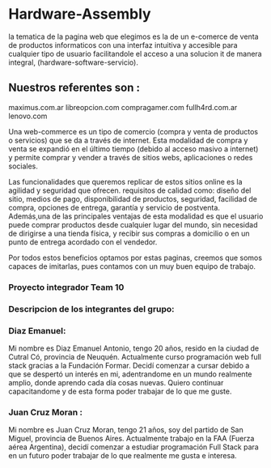 # Hardware-Assembly 

la tematica de la pagina web que elegimos es la de un  e-comerce 
de venta de productos informaticos con  una interfaz intuitiva y accesible
para cualquier tipo de usuario facilitandole el acceso  a una solucion  it de manera integral, 
(hardware-software-servicio).

## Nuestros referentes son :

maximus.com.ar
libreopcion.com
compragamer.com
fullh4rd.com.ar
lenovo.com

Una web-commerce es un tipo de comercio (compra y venta de productos o servicios) que se da a través de internet. Esta modalidad de compra y venta se expandió en el último tiempo (debido al acceso masivo a internet) y permite comprar y vender a través de sitios webs, aplicaciones o redes sociales.

Las funcionalidades que queremos replicar de estos sitios online es la agilidad y seguridad que ofrecen. requisitos de calidad como: diseño del sitio, medios de pago, disponibilidad de productos, seguridad, facilidad de compra, opciones de entrega, garantía y servicio de postventa. Además,una de las principales ventajas de esta modalidad es que el usuario puede comprar productos desde cualquier lugar del mundo, sin necesidad de dirigirse a una tienda física, y recibir sus compras a domicilio o en un punto de entrega acordado con el vendedor.

Por todos estos beneficios optamos por estas paginas, creemos que somos capaces de imitarlas, pues contamos con un muy buen equipo de trabajo.






### Proyecto  integrador Team 10

### Descripcion de los integrantes del grupo:

### Diaz Emanuel: 

Mi nombre es Diaz Emanuel Antonio, tengo 20 años, resido en la ciudad de Cutral Có, provincia de Neuquén. Actualmente curso programación web full stack gracias a la Fundación Formar. Decidí comenzar a cursar debido a que se despertó un interés en mi, adentrandome en un mundo realmente amplio, donde aprendo cada día cosas nuevas. Quiero continuar capacitandome y de esta forma poder trabajar de lo que me guste.


### Juan Cruz Moran :

Mi nombre es Juan Cruz Moran, tengo 21 años, soy del partido de San Miguel, provincia de Buenos Aires. Actualmente trabajo en la FAA (Fuerza aérea Argentina), decidí comenzar a estudiar programación Full Stack para en un futuro poder trabajar de lo que realmente me gusta e interesa.